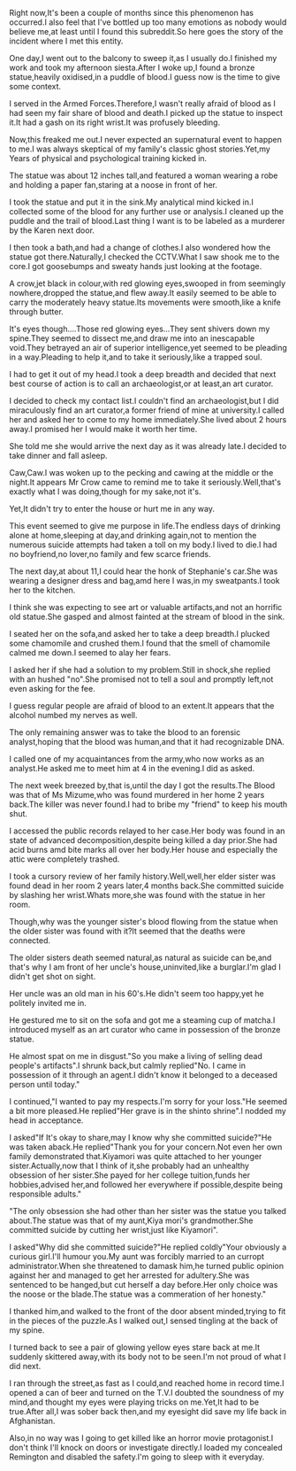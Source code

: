 Right now,It's been a couple of months since this phenomenon has occurred.I also feel that I've bottled up too many emotions as nobody would believe me,at least until I found this subreddit.So here goes the story of the incident where I met this entity.

One day,I went out to the balcony to sweep it,as I usually do.I finished my work and took my afternoon siesta.After I woke up,I found a bronze statue,heavily oxidised,in a puddle of blood.I guess now is the time to give some context.

I served in the Armed Forces.Therefore,I wasn't really afraid of blood as I had seen my fair share of blood and death.I picked up the statue to inspect it.It had a gash on its right wrist.It was profusely bleeding.

Now,this freaked me out.I never expected an supernatural event to happen to me.I was always skeptical of my family's classic ghost stories.Yet,my Years of physical and psychological training kicked in.

The statue was about 12 inches tall,and featured a woman wearing a robe and holding a paper fan,staring at a noose in front of her.

I took the statue and put it in the sink.My analytical mind kicked in.I collected some of the blood for any further use or analysis.I cleaned up the puddle and the trail of blood.Last thing I want is to be labeled as a murderer by the Karen next door.

I then took a bath,and had a change of clothes.I also wondered how the statue got there.Naturally,I checked the CCTV.What I saw shook me to the core.I got goosebumps and sweaty hands just looking at the footage.

A crow,jet black in colour,with red glowing eyes,swooped in from seemingly nowhere,dropped the statue,and flew away.It easily seemed to be able to carry the moderately heavy statue.Its movements were smooth,like a knife through butter.

It's eyes though....Those red glowing eyes...They sent shivers down my spine.They seemed to dissect me,and draw me into an inescapable void.They betrayed an air of superior intelligence,yet seemed to be pleading in a way.Pleading to help it,and to take it seriously,like a trapped soul.

I had to get it out of my head.I took a deep breadth and decided that next best course of action is to call an archaeologist,or at least,an art curator.

I decided to check my contact list.I couldn't find an archaeologist,but I did miraculously find an art curator,a former friend of mine at university.I called her and asked her to come to my home immediately.She lived about 2 hours away.I promised her I would make it worth her time.

She told me she would arrive the next day as it was already late.I decided to take dinner and fall asleep.

Caw,Caw.I was woken up to the pecking and cawing at the middle or the night.It appears Mr Crow came to remind me to take it seriously.Well,that's exactly what I was doing,though for my sake,not it's.

Yet,It didn't try to enter the house or hurt me in any way.

This event seemed to give me purpose in life.The endless days of drinking alone at home,sleeping at day,and drinking again,not to mention the numerous suicide attempts had taken a toll on my body.I lived to die.I had no boyfriend,no lover,no family and few scarce friends.

The next day,at about 11,I could hear the honk of Stephanie's car.She was wearing a designer dress and bag,amd here I was,in my sweatpants.I took her to the kitchen.

I think she was expecting to see art or valuable artifacts,and not an horrific old statue.She gasped and almost fainted at the stream of blood in the sink.

I seated her on the sofa,and asked her to take a deep breadth.I plucked some chamomile and crushed them.I found that the smell of chamomile calmed me down.I seemed to alay her fears.

I asked her if she had a solution to my problem.Still in shock,she replied with an hushed "no".She promised not to tell a soul and promptly left,not even asking for the fee.

I guess regular people are afraid of blood to an extent.It appears that the alcohol numbed my nerves as well.

The only remaining answer was to take the blood to an forensic analyst,hoping that the blood was human,and that it had recognizable DNA.

I called one of my acquaintances from the army,who now works as an analyst.He asked me to meet him at 4 in the evening.I did as asked.

The next week breezed by,that is,until the day I got the results.The Blood was that of Ms Mizume,who was found murdered in her home 2 years back.The killer was never found.I had to bribe my "friend" to keep his mouth shut.

I accessed the public records relayed to her case.Her body was found in an state of advanced decomposition,despite being killed a day prior.She had acid burns amd bite marks all over her body.Her house and especially the attic were completely trashed.

I took a cursory review of her family history.Well,well,her elder sister was found dead in her room 2 years later,4 months back.She committed suicide by slashing her wrist.Whats more,she was found with the statue in her room.

Though,why was the younger sister's blood flowing from the statue when the older sister was found with it?It seemed that the deaths were connected.

The older sisters death seemed natural,as natural as suicide can be,and that's why I am front of her uncle's house,uninvited,like a burglar.I'm glad I didn't get shot on sight.

Her uncle was an old man in his 60's.He didn't seem too happy,yet he politely invited me in.

He gestured me to sit on the sofa and got me a steaming cup of matcha.I introduced myself as an art curator who came in possession of the bronze statue.

He almost spat on me in disgust."So you make a living of selling dead people's artifacts".I shrunk back,but calmly replied"No. I came in possession of it through an agent.I didn't know it belonged to a deceased person until today."

I continued,"I wanted to pay my respects.I'm sorry for your loss."He seemed a bit more pleased.He replied"Her grave is in the shinto shrine".I nodded my head in acceptance.

I asked"If It's okay to share,may I know why she committed suicide?"He was taken aback.He replied"Thank you for your concern.Not even her own family demonstrated that.Kiyamori was quite attached to her younger sister.Actually,now that I think of it,she probably had an unhealthy obsession of her sister.She payed for her college tuition,funds her hobbies,advised her,and followed her everywhere if possible,despite being responsible adults."

"The only obsession she had other than her sister was the statue you talked about.The statue was that of my aunt,Kiya mori's grandmother.She committed suicide by cutting her wrist,just like Kiyamori".

I asked"Why did she committed suicide?"He replied coldly"Your obviously a curious girl.I'll humour you.My aunt was forcibly married to an curropt administrator.When she threatened to damask him,he turned public opinion against her and managed to get her arrested for adultery.She was sentenced to be hanged,but cut herself a day before.Her only choice was the noose or the blade.The statue was a commeration of her honesty."

I thanked him,and walked to the front of the door absent minded,trying to fit in the pieces of the puzzle.As I walked out,I sensed tingling at the back of my spine.

I turned back to see a pair of glowing yellow eyes stare back at me.It suddenly skittered away,with its body not to be seen.I'm not proud of what I did next.

I ran through the street,as fast as I could,and reached home in record time.I opened a can of beer and turned on the T.V.I doubted the soundness of my mind,and thought my eyes were playing tricks on me.Yet,It had to be true.After all,I was sober back then,and my eyesight did save my life back in Afghanistan.

Also,in no way was I going to get killed like an horror movie protagonist.I don't think I'll knock on doors or investigate directly.I loaded my concealed Remington and disabled the safety.I'm going to sleep with it everyday.